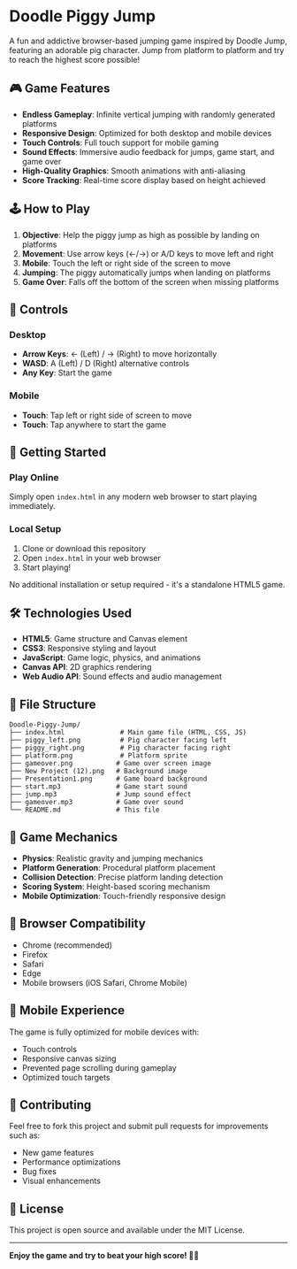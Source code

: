 # Doodle Piggy Jump

A fun and addictive browser-based jumping game inspired by Doodle Jump, featuring an adorable pig character. Jump from platform to platform and try to reach the highest score possible!

## 🎮 Game Features

- **Endless Gameplay**: Infinite vertical jumping with randomly generated platforms
- **Responsive Design**: Optimized for both desktop and mobile devices
- **Touch Controls**: Full touch support for mobile gaming
- **Sound Effects**: Immersive audio feedback for jumps, game start, and game over
- **High-Quality Graphics**: Smooth animations with anti-aliasing
- **Score Tracking**: Real-time score display based on height achieved

## 🕹️ How to Play

1. **Objective**: Help the piggy jump as high as possible by landing on platforms
2. **Movement**: Use arrow keys (←/→) or A/D keys to move left and right
3. **Mobile**: Touch the left or right side of the screen to move
4. **Jumping**: The piggy automatically jumps when landing on platforms
5. **Game Over**: Falls off the bottom of the screen when missing platforms

## 🎯 Controls

### Desktop
- **Arrow Keys**: ← (Left) / → (Right) to move horizontally
- **WASD**: A (Left) / D (Right) alternative controls
- **Any Key**: Start the game

### Mobile
- **Touch**: Tap left or right side of screen to move
- **Touch**: Tap anywhere to start the game

## 🚀 Getting Started

### Play Online
Simply open `index.html` in any modern web browser to start playing immediately.

### Local Setup
1. Clone or download this repository
2. Open `index.html` in your web browser
3. Start playing!

No additional installation or setup required - it's a standalone HTML5 game.

## 🛠️ Technologies Used

- **HTML5**: Game structure and Canvas element
- **CSS3**: Responsive styling and layout
- **JavaScript**: Game logic, physics, and animations
- **Canvas API**: 2D graphics rendering
- **Web Audio API**: Sound effects and audio management

## 📁 File Structure

```
Doodle-Piggy-Jump/
├── index.html              # Main game file (HTML, CSS, JS)
├── piggy_left.png          # Pig character facing left
├── piggy_right.png         # Pig character facing right
├── platform.png            # Platform sprite
├── gameover.png           # Game over screen image
├── New Project (12).png   # Background image
├── Presentation1.png      # Game board background
├── start.mp3              # Game start sound
├── jump.mp3               # Jump sound effect
├── gameover.mp3           # Game over sound
└── README.md              # This file
```

## 🎨 Game Mechanics

- **Physics**: Realistic gravity and jumping mechanics
- **Platform Generation**: Procedural platform placement
- **Collision Detection**: Precise platform landing detection
- **Scoring System**: Height-based scoring mechanism
- **Mobile Optimization**: Touch-friendly responsive design

## 🔧 Browser Compatibility

- Chrome (recommended)
- Firefox
- Safari
- Edge
- Mobile browsers (iOS Safari, Chrome Mobile)

## 📱 Mobile Experience

The game is fully optimized for mobile devices with:
- Touch controls
- Responsive canvas sizing
- Prevented page scrolling during gameplay
- Optimized touch targets

## 🤝 Contributing

Feel free to fork this project and submit pull requests for improvements such as:
- New game features
- Performance optimizations
- Bug fixes
- Visual enhancements

## 📄 License

This project is open source and available under the MIT License.

---

**Enjoy the game and try to beat your high score! 🐷🚀**